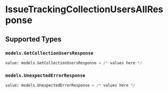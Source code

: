 # IssueTrackingCollectionUsersAllResponse


## Supported Types

### `models.GetCollectionUsersResponse`

```python
value: models.GetCollectionUsersResponse = /* values here */
```

### `models.UnexpectedErrorResponse`

```python
value: models.UnexpectedErrorResponse = /* values here */
```

